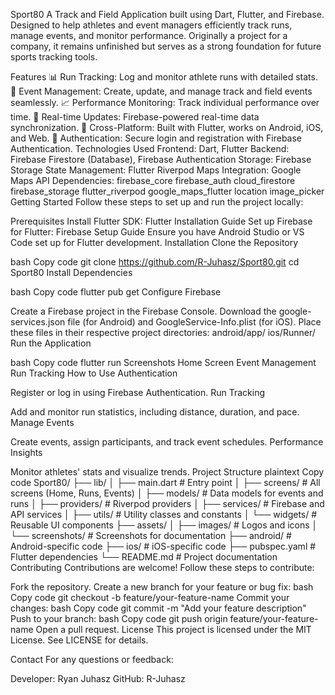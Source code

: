 Sport80
A Track and Field Application built using Dart, Flutter, and Firebase. Designed to help athletes and event managers efficiently track runs, manage events, and monitor performance. Originally a project for a company, it remains unfinished but serves as a strong foundation for future sports tracking tools.

Features
📊 Run Tracking: Log and monitor athlete runs with detailed stats.
📅 Event Management: Create, update, and manage track and field events seamlessly.
📈 Performance Monitoring: Track individual performance over time.
🔄 Real-time Updates: Firebase-powered real-time data synchronization.
📱 Cross-Platform: Built with Flutter, works on Android, iOS, and Web.
🔐 Authentication: Secure login and registration with Firebase Authentication.
Technologies Used
Frontend: Dart, Flutter
Backend: Firebase Firestore (Database), Firebase Authentication
Storage: Firebase Storage
State Management: Flutter Riverpod
Maps Integration: Google Maps API
Dependencies:
firebase_core
firebase_auth
cloud_firestore
firebase_storage
flutter_riverpod
google_maps_flutter
location
image_picker
Getting Started
Follow these steps to set up and run the project locally:

Prerequisites
Install Flutter SDK: Flutter Installation Guide
Set up Firebase for Flutter: Firebase Setup Guide
Ensure you have Android Studio or VS Code set up for Flutter development.
Installation
Clone the Repository

bash
Copy code
git clone https://github.com/R-Juhasz/Sport80.git
cd Sport80
Install Dependencies

bash
Copy code
flutter pub get
Configure Firebase

Create a Firebase project in the Firebase Console.
Download the google-services.json file (for Android) and GoogleService-Info.plist (for iOS).
Place these files in their respective project directories:
android/app/
ios/Runner/
Run the Application

bash
Copy code
flutter run
Screenshots
Home Screen	Event Management	Run Tracking
How to Use
Authentication

Register or log in using Firebase Authentication.
Run Tracking

Add and monitor run statistics, including distance, duration, and pace.
Manage Events

Create events, assign participants, and track event schedules.
Performance Insights

Monitor athletes' stats and visualize trends.
Project Structure
plaintext
Copy code
Sport80/
├── lib/
│   ├── main.dart          # Entry point
│   ├── screens/           # All screens (Home, Runs, Events)
│   ├── models/            # Data models for events and runs
│   ├── providers/         # Riverpod providers
│   ├── services/          # Firebase and API services
│   ├── utils/             # Utility classes and constants
│   └── widgets/           # Reusable UI components
├── assets/
│   ├── images/            # Logos and icons
│   └── screenshots/       # Screenshots for documentation
├── android/               # Android-specific code
├── ios/                   # iOS-specific code
├── pubspec.yaml           # Flutter dependencies
└── README.md              # Project documentation
Contributing
Contributions are welcome! Follow these steps to contribute:

Fork the repository.
Create a new branch for your feature or bug fix:
bash
Copy code
git checkout -b feature/your-feature-name
Commit your changes:
bash
Copy code
git commit -m "Add your feature description"
Push to your branch:
bash
Copy code
git push origin feature/your-feature-name
Open a pull request.
License
This project is licensed under the MIT License. See LICENSE for details.

Contact
For any questions or feedback:

Developer: Ryan Juhasz
GitHub: R-Juhasz
